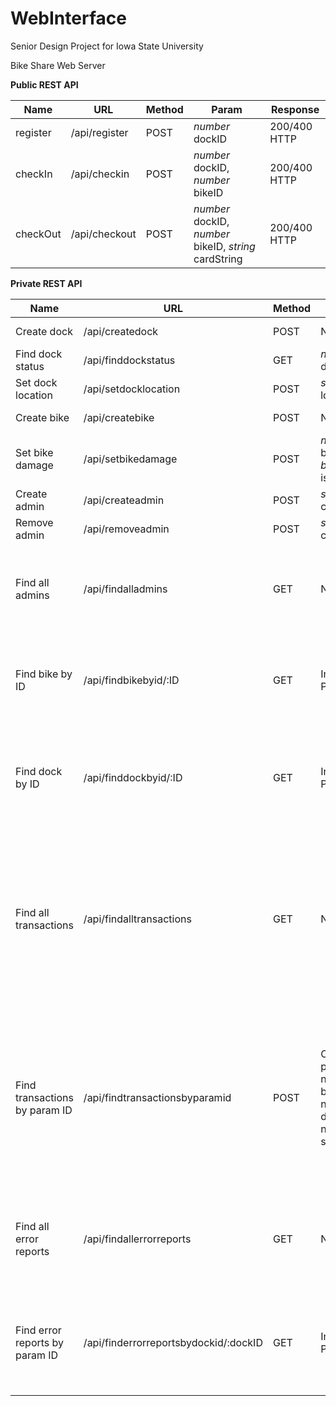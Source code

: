 WebInterface
============
Senior Design Project for Iowa State University

Bike Share Web Server

**Public REST API**

| Name|URL|Method | Param | Response|
| --------|--------|-----| -----| -----|
| register | /api/register | POST | *number* dockID | 200/400 HTTP|
| checkIn | /api/checkin | POST | *number* dockID, *number* bikeID | 200/400 HTTP |
| checkOut | /api/checkout| POST | *number* dockID, *number* bikeID, *string* cardString | 200/400 HTTP |

**Private REST API**

| Name          | URL           |  Method | Param | Response|
| --------|--------|-----| -----| -----|
| Create dock | /api/createdock | POST | N/A | 200/400 HTTP |
| Find dock status | /api/finddockstatus | GET | *number* dockID | { status: boolean} |  
| Set dock location | /api/setdocklocation | POST | *string* location | 200/400 HTTP |
| Create bike | /api/createbike | POST | N/A | 200/400 HTTP |
| Set bike damage | /api/setbikedamage | POST | *number* bikeID, *boolean* isDamaged | 200/400 HTTP |
| Create admin | /api/createadmin | POST | *string* cardString | 200/400 HTTP |
| Remove admin | /api/removeadmin | POST | *string* cardString | 200/400 HTTP |
| Find all admins | /api/findalladmins | GET| N/A | {<br>{cardString: string},<br>{cardString: string},<br>...<br>} |
| Find bike by ID | /api/findbikebyid/:ID | GET | Inline Param | { bikeID: number, dockID: number, state: string, isDamaged: boolean} |
| Find dock by ID | /api/finddockbyid/:ID | GET | Inline Param | { dockID: number, bikeID: number, location: string, status: boolean}|
| Find all transactions | /api/findalltransactions | GET | N/A | {<br>{bikeID: number, dockID: number, studentID: number, date: Date, action: string, success: boolean},<br>...<br>} |
| Find transactions by param ID | /api/findtransactionsbyparamid | POST | Optional params - number bikeID, number dockID, number studentID | {<br>{bikeID: number, dockID: number, studentID: number, date: Date, action: string, success: boolean},<br>...<br>} |
| Find all error reports | /api/findallerrorreports | GET | N/A | {<br>{stackTrace: string, dockID: String, date: Date},<br>...<br>} |
| Find error reports by param ID | /api/finderrorreportsbydockid/:dockID | GET | Inline Param | {<br>{stackTrace: string, dockID: String, date: Date},<br>...<br>} |